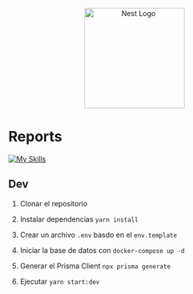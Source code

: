 <p align="center">
  <a href="http://nestjs.com/" target="blank"><img src="https://nestjs.com/img/logo-small.svg" width="200" alt="Nest Logo" /></a>
</p>

[circleci-image]: https://img.shields.io/circleci/build/github/nestjs/nest/master?token=abc123def456
[circleci-url]: https://circleci.com/gh/nestjs/nest

# Reports

[![My Skills](https://skillicons.dev/icons?i=prisma,git,nestjs,postgres,ts,yarn,postman)](https://skillicons.dev)

## Dev

1.  Clonar el repositorio
2.  Instalar dependencias `yarn install`
3.  Crear un archivo `.env` basdo en el `env.template`
4.  Iniciar la base de datos con `docker-compose up -d`
5.  Generar el Prisma Client `npx prisma generate`

6.  Ejecutar `yarn start:dev`
